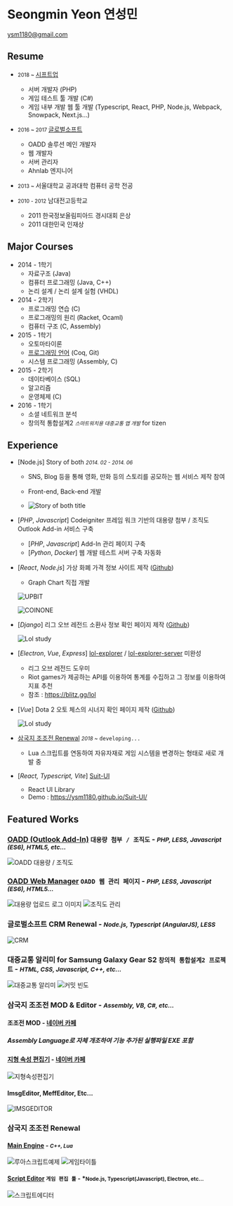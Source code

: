 # Seongmin Yeon 연성민

<ysm1180@gmail.com>

[1]: http://www.globalsoft.co.kr
[4]: https://github.com/ysm1180/pl2015
[9]: http://www.shiftup.co.kr/

## Resume
+ <small>2018 ~ </small> [시프트업][9]
  + 서버 개발자 (PHP)
  + 게임 테스트 툴 개발 (C#)
  + 게임 내부 개발 웹 툴 개발 (Typescript, React, PHP, Node.js, Webpack, Snowpack, Next.js...)

+ <small>2016 ~ 2017 </small> [글로벌소프트][1]
  + OADD 솔루션 메인 개발자
  + 웹 개발자
  + 서버 관리자
  + Ahnlab 엔지니어


+ <small> 2013 ~ </small>서울대학교 공과대학 컴퓨터 공학 전공


+ <small>2010 - 2012</small> 남대전고등학교
    + 2011 한국정보올림피아드 경시대회 은상
    + 2011 대한민국 인재상





## Major Courses

+ 2014 - 1학기
  + 자료구조 (Java)
  + 컴퓨터 프로그래밍 (Java, C++)
  + 논리 설계 / 논리 설계 실험 (VHDL)
+ 2014 - 2학기
  + 프로그래밍 연습 (C)
  + 프로그래밍의 원리 (Racket, Ocaml)
  + 컴퓨터 구조 (C, Assembly)
+ 2015 - 1학기
  + 오토마타이론
  + [프로그래밍 언어][4] (Coq, Git) 
  + 시스템 프로그래밍 (Assembly, C)
+ 2015 - 2학기
  + 데이타베이스 (SQL)
  + 알고리즘
  + 운영체제 (C)
+ 2016 - 1학기
  + 소셜 네트워크 분석
  + 창의적 통합설계2 *<small>스마트워치용 대중교통 앱 개발</small>* for tizen




## Experience

+ [Node.js] Story of both *<small>2014. 02 - 2014. 06</small>*

  + SNS, Blog 등을 통해 영화, 만화 등의 스토리를 공모하는 웹 서비스 제작 참여

  + Front-end, Back-end 개발

  + ![Story of both title](./images/story.png)

+ [*PHP*, *Javascript*] Codeigniter 프레임 워크 기반의 대용량 첨부 / 조직도 Outlook Add-in 서비스 구축
  
  + [*PHP*, *Javascript*] Add-In 관리 페이지 구축
  + [*Python*, *Docker*] 웹 개발 테스트 서버 구축 자동화

[11]: https://github.com/ysm1180/coin
+ [*React*, *Node.js*] 가상 화폐 가격 정보 사이트 제작 ([Github][11]) 

    + Graph Chart 직접 개발

    ![UPBIT](./images/coin-1.png)

    ![COINONE](./images/coin-2.png)

[12]: https://github.com/ysm1180/lol-study
+ [*Django*] 리그 오브 레전드 소환사 정보 확인 페이지 제작 ([Github][12])

     ![Lol study](./images/lol-study.png)

+ [*Electron*, *Vue*, *Express*] [lol-explorer](https://github.com/ysm1180/lol-explorer) / [lol-explorer-server](https://github.com/ysm1180/lol-explorer-server) 미완성
  + 리그 오브 레전드 도우미
  + Riot games가 제공하는 API를 이용하여 통계를 수집하고 그 정보를 이용하여 지표 추천
  + 참조 : https://blitz.gg/lol

[13]: https://github.com/ysm1180/auto-chess-helper
+ [*Vue*] Dota 2 오토 체스의 시너지 확인 페이지 제작 ([Github][13])

    ![Lol study](./images/dota.png)

[8]: https://github.com/ysm1180/ThreeKingdoms-Caocao

+ [삼국지 조조전 Renewal][8] *<small>2018 ~</small>* `developing...`

  + Lua 스크립트를 연동하여 자유자재로 게임 시스템을 변경하는 형태로 새로 개발 중

+ [*React, Typescript, Vite*] [Suit-UI](https://github.com/ysm1180/suit-ui)
  + React UI Library
  + Demo : https://ysm1180.github.io/Suit-UI/

## Featured Works

[2]: http://www.globalsoft.co.kr/oadd/oadd.php

### [OADD (Outlook Add-In)][2] `대용량 첨부 / 조직도` - *<small>PHP, LESS, Javascript (ES6), HTML5, etc...</small>*   
![OADD 대용량 / 조직도](./images/oadd.png)

[3]: https://oaddin.globalsoft.co.kr/manage
### [OADD Web Manager][3] `OADD 웹 관리 페이지` - *<small>PHP, LESS, Javascript (ES6), HTML5...</small>* 
![대용량 업로드 로그 이미지](./images/manager_log.png) 
![조직도 관리](./images/manager_org.png)

### 글로벌소프트 CRM Renewal - *<small>Node.js, Typescript (AngularJS), LESS</small>* 
![CRM](./images/renewal.png)

### 대중교통 알리미 for Samsung Galaxy Gear S2 `창의적 통합설계2 프로젝트` - *<small>HTML, CSS, Javascript, C++, etc...</small>* 

![대중교통 알리미](./images/project307.png)
![커밋 빈도](./images/commit.png)



### 삼국지 조조전 MOD & Editor - *<small>Assembly, VB, C#, etc...</small>*

[5]: https://github.com/ysm1180/JojoLandEditor
[6]: http://cafe.naver.com/jojopeople/203473
[7]: http://cafe.naver.com/jojopeople/146995

#### 조조전 MOD - [네이버 카페][7]
##### Assembly Language로 자체 개조하여 기능 추가된 실행파일 EXE 포함

#### [지형 속성 편집기][5] - [네이버 카페 ][6]
![지형속성편집기](./images/land.png)

#### ImsgEditor, MeffEditor, Etc...
![IMSGEDITOR](./images/imsg.png)

[10]: https://github.com/ysm1180/newjojogame-script-editor

### 삼국지 조조전 Renewal
#### [Main Engine][8] - *<small>C++, Lua</small>*
![루아스크립트예제](./images/lua_script_example.png)
![게임타이틀](./images/game_title.png)

#### [Script Editor][10] `게임 편집 툴` - *<small>Node.js, Typescript(Javascript), Electron, etc...</small>
    
![스크립트에디터](./images/script_editor.png)
